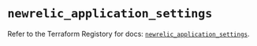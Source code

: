 # `newrelic_application_settings`

Refer to the Terraform Registory for docs: [`newrelic_application_settings`](https://registry.terraform.io/providers/newrelic/newrelic/3.25.1/docs/resources/application_settings).
